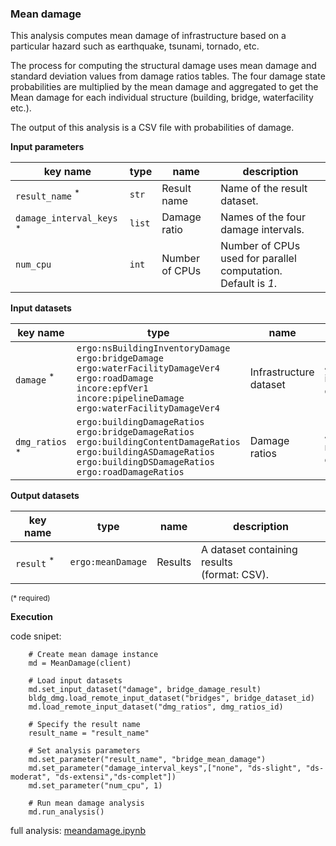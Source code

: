 ### Mean damage

This analysis computes mean damage of infrastructure based on a particular hazard such as earthquake, tsunami, tornado, etc.

The process for computing the structural damage uses mean damage and standard deviation values from damage ratios tables. 
The four damage state probabilities are multiplied by the mean damage and aggregated to get the Mean damage for 
each individual structure (building, bridge, waterfacility etc.). 

The output of this analysis is a CSV file with probabilities of damage.

**Input parameters**

key name | type | name | description
--- | --- | --- | ---
`result_name` <sup>*</sup> | `str` | Result name | Name of the result dataset.
`damage_interval_keys` <sup>*</sup> | `list` | Damage ratio | Names of the four damage intervals.
`num_cpu` | `int` | Number of CPUs | Number of CPUs used for parallel computation. <br>Default is *1*.

**Input datasets**

key name | type | name | description
--- | --- | --- | ---
`damage` <sup>*</sup> | `ergo:nsBuildingInventoryDamage`<br>`ergo:bridgeDamage`<br>`ergo:waterFacilityDamageVer4`<br>`ergo:roadDamage`<br>`incore:epfVer1`<br>`incore:pipelineDamage`<br>`ergo:waterFacilityDamageVer4`| Infrastructure dataset |  An infrastructure dataset.
`dmg_ratios` <sup>*</sup> | `ergo:buildingDamageRatios`<br>`ergo:bridgeDamageRatios`<br>`ergo:buildingContentDamageRatios`<br>`ergo:buildingASDamageRatios`<br>`ergo:buildingDSDamageRatios`<br>`ergo:roadDamageRatios` | Damage ratios |  A damage ratios dataset.
                             
**Output datasets**

key name | type | name | description
--- | --- | --- | ---
`result` <sup>*</sup> | `ergo:meanDamage` | Results | A dataset containing results <br>(format: CSV).

<small>(* required)</small>

**Execution**

code snipet:

```
    # Create mean damage instance
    md = MeanDamage(client)

    # Load input datasets
    md.set_input_dataset("damage", bridge_damage_result)
    bldg_dmg.load_remote_input_dataset("bridges", bridge_dataset_id)
    md.load_remote_input_dataset("dmg_ratios", dmg_ratios_id)

    # Specify the result name
    result_name = "result_name"

    # Set analysis parameters
    md.set_parameter("result_name", "bridge_mean_damage")
    md.set_parameter("damage_interval_keys",["none", "ds-slight", "ds-moderat", "ds-extensi","ds-complet"])
    md.set_parameter("num_cpu", 1)

    # Run mean damage analysis
    md.run_analysis()
```

full analysis: [meandamage.ipynb](../notebooks/mean_damage)